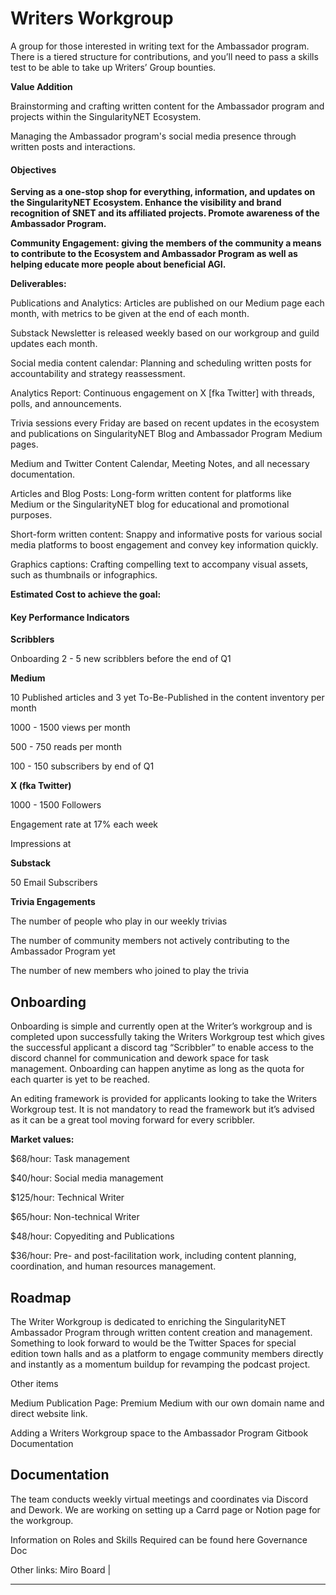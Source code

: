 # Writers Workgroup

A group for those interested in writing text for the Ambassador program. There is a tiered structure for contributions, and you’ll need to pass a skills test to be able to take up Writers’ Group bounties.



**Value Addition**

Brainstorming and crafting written content for the Ambassador program and projects within the SingularityNET Ecosystem.

Managing the Ambassador program's social media presence through written posts and interactions.



#### Objectives

**Serving as a one-stop shop for everything, information, and updates on the SingularityNET Ecosystem. Enhance the visibility and brand recognition of SNET and its affiliated projects. Promote awareness of the Ambassador Program.**

**Community Engagement: giving the members of the community a means to contribute to the Ecosystem and Ambassador Program as well as helping educate more people about beneficial AGI.**





**Deliverables:**

Publications and Analytics: Articles are published on our Medium page each month, with metrics to be given at the end of each month.

Substack Newsletter is released weekly based on our workgroup and guild updates each month.

Social media content calendar: Planning and scheduling written posts for accountability and strategy reassessment.

Analytics Report: Continuous engagement on X [fka Twitter] with threads, polls, and announcements.

Trivia sessions every Friday are based on recent updates in the ecosystem and publications on SingularityNET Blog and Ambassador Program Medium pages.

Medium and Twitter Content Calendar, Meeting Notes, and all necessary documentation.

Articles and Blog Posts: Long-form written content for platforms like Medium or the SingularityNET blog for educational and promotional purposes.

Short-form written content: Snappy and informative posts for various social media platforms to boost engagement and convey key information quickly.

Graphics captions: Crafting compelling text to accompany visual assets, such as thumbnails or infographics.





**Estimated Cost to achieve the goal:**

#### Key Performance Indicators

**Scribblers**

Onboarding 2 - 5 new scribblers before the end of Q1



**Medium**

10 Published articles and 3 yet To-Be-Published in the content inventory per month

1000 - 1500 views per month

500 - 750 reads per month

100 - 150 subscribers by end of Q1



**X (fka Twitter)**

1000 - 1500 Followers

Engagement rate at 17% each week

Impressions at





**Substack**

50 Email Subscribers



**Trivia Engagements**

The number of people who play in our weekly trivias

The number of community members not actively contributing to the Ambassador Program yet

The number of new members who joined to play the trivia

## Onboarding

Onboarding is simple and currently open at the Writer’s workgroup and is completed upon successfully taking the Writers Workgroup test which gives the successful applicant a discord tag “Scribbler” to enable access to the discord channel for communication and dework space for task management. Onboarding can happen anytime as long as the quota for each quarter is yet to be reached.



An editing framework is provided for applicants looking to take the Writers Workgroup test. It is not mandatory to read the framework but it’s advised as it can be a great tool moving forward for every scribbler.



**Market values:**

$68/hour: Task management

$40/hour: Social media management

$125/hour: Technical Writer

$65/hour: Non-technical Writer

$48/hour: Copyediting and Publications

$36/hour: Pre- and post-facilitation work, including content planning, coordination, and human resources management.



## Roadmap

The Writer Workgroup is dedicated to enriching the SingularityNET Ambassador Program through written content creation and management. Something to look forward to would be the Twitter Spaces for special edition town halls and as a platform to engage community members directly and instantly as a momentum buildup for revamping the podcast project.



Other items

Medium Publication Page: Premium Medium with our own domain name and direct website link.

Adding a Writers Workgroup space to the Ambassador Program Gitbook Documentation





## Documentation

The team conducts weekly virtual meetings and coordinates via Discord and Dework. We are working on setting up a Carrd page or Notion page for the workgroup.

Information on Roles and Skills Required can be found here Governance Doc

Other links: Miro Board |







****

